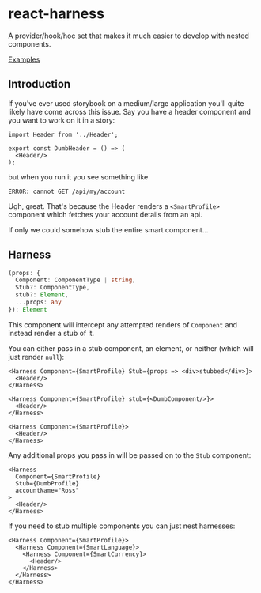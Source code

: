 # react-harness
A provider/hook/hoc set that makes it much easier to develop with nested components.

[Examples](https://github.com/jackmellis/react-harness/tree/main/examples)

## Introduction
If you've ever used storybook on a medium/large application you'll quite likely have come across this issue. Say you have a header component and you want to work on it in a story:

```tsx
import Header from '../Header';

export const DumbHeader = () => (
  <Header/>
);
```

but when you run it you see something like
```
ERROR: cannot GET /api/my/account
```
Ugh, great. That's because the Header renders a `<SmartProfile>` component which fetches your account details from an api. 

If only we could somehow stub the entire smart component...

## Harness
```ts
(props: {
  Component: ComponentType | string,
  Stub?: ComponentType,
  stub?: Element,
  ...props: any
}): Element
```
This component will intercept any attempted renders of `Component` and instead render a stub of it.

You can either pass in a stub component, an element, or neither (which will just render `null`):

```tsx
<Harness Component={SmartProfile} Stub={props => <div>stubbed</div>}>
  <Header/>
</Harness>
```

```tsx
<Harness Component={SmartProfile} stub={<DumbComponent/>}>
  <Header/>
</Harness>
```

```tsx
<Harness Component={SmartProfile}>
  <Header/>
</Harness>
```

Any additional props you pass in will be passed on to the `Stub` component:
```tsx
<Harness
  Component={SmartProfile}
  Stub={DumbProfile}
  accountName="Ross"
>
  <Header/>
</Harness>
```

If you need to stub multiple components you can just nest harnesses:
```tsx
<Harness Component={SmartProfile}>
  <Harness Component={SmartLanguage}>
    <Harness Component={SmartCurrency}>
      <Header/>
    </Harness>
  </Harness>
</Harness>
```
